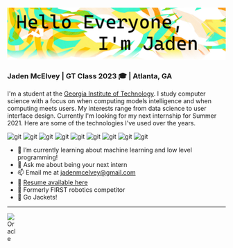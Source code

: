 ![](https://raw.githubusercontent.com/JadenMcElvey/JadenMcElvey/master/banner.png "header image")

### Jaden McElvey | GT Class 2023 :mortar_board: | Atlanta, GA
I'm a student at the [Georgia Institute of Technology](https://www.gatech.edu/). I study computer science with a focus on when computing models intelligence and when computing meets users. My interests range from data science to user interface design. Currently I'm looking for my next internship for Summer 2021. Here are some of the technologies I've used over the years.

<p>
<img alt="git" src="https://img.shields.io/badge/-Python-3776AB?style=flat-square&logo=python&logoColor=white" />
<img alt="git" src="https://img.shields.io/badge/-Java-007396?style=flat-square&logo=java&logoColor=white" />
<img alt="git" src="https://img.shields.io/badge/-C++-00599C?style=flat-square&logo=c%2B%2B&logoColor=white" />
<img alt="git" src="https://img.shields.io/badge/-VSCode-007ACC?style=flat-square&logo=visual-studio-code&logoColor=white" />
<img alt="git" src="https://img.shields.io/badge/-Jupyter-F37626?style=flat-square&logo=jupyter&logoColor=white" />
<img alt="git" src="https://img.shields.io/badge/-Swift-FA7343?style=flat-square&logo=swift&logoColor=white" />
<img alt="git" src="https://img.shields.io/badge/-Git-F05032?style=flat-square&logo=git&logoColor=white" />
<img alt="git" src="https://img.shields.io/badge/-Markdown-000000?style=flat-square&logo=markdown&logoColor=white" />
<img alt="git" src="https://img.shields.io/badge/-Github-181717?style=flat-square&logo=github&logoColor=white" />
</p>

- 🌱 I’m currently learning about machine learning and low level programming!
- 💬 Ask me about being your next intern
- 📫 Email me at jadenmcelvey@gmail.com
- 📝 [Resume available here]()
- 🤖 Formerly FIRST robotics competitor
- 🐝 Go Jackets!

---

<a href="https://www.linkedin.com/in/abhisheknaiidu/">
  <img align="left" alt="Oracle" width="22px" src="https://cdn.jsdelivr.net/npm/simple-icons@v3/icons/oracle.svg" />
</a>
